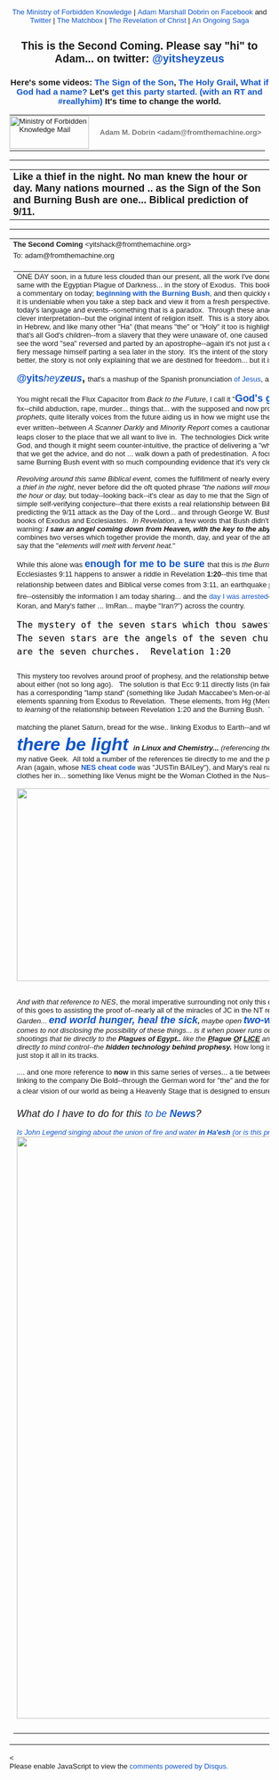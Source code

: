 <!DOCTYPE html PUBLIC "-//W3C//DTD HTML 4.01//EN" "https://www.w3.org/TR/html4/strict.dtd">
<!-- saved from url=(0180)https://mail.google.com/mail/u/1/?ui=2&amp;ik=9767b07e66&amp;view=pt&amp;q=%22like%20a%20thief%20in%20the%20night%22%20in%3Asent&amp;qs=true&amp;search=query&amp;msg=155d57f9c15fbff2&amp;siml=155d57f9c15fbff2 -->
<html lang="en" data-inboxsdk-session-id="1482611685238-0.4294265984513137" data-inboxsdk-master-claimed="true" data-inboxsdk-active-app-ids='[{"appId":"sdk_streak_21e9788951","version":"6.2868"}]' data-inboxsdk-app-logger-master-chosen="true" data-map-id="b578aa67455f096a" data-inboxsdk-last-event="1482611688119"><head data-inboxsdk-script-injected="true"><meta http-equiv="Content-Type" content="text/html; charset=utf-8" /><style type="text/css">
body,td,div,p,a,input {font-family: arial, sans-serif;}
</style><meta http-equiv="X-UA-Compatible" content="IE=edge" /><title>Ministry of Forbidden Knowledge Mail - Like a thief in the night. No man knew the hour or day. Many nations mourned .. as the Sign of the Son and Burning Bush are one... Biblical prediction of 9/11.</title><style type="text/css">
body, td {font-size:13px} a:link, a:active {color:#1155CC; text-decoration:none} a:hover {text-decoration:underline; cursor: pointer} a:visited{color:##6611CC} img{border:0px} pre { white-space: pre; white-space: -moz-pre-wrap; white-space: -o-pre-wrap; white-space: pre-wrap; word-wrap: break-word; max-width: 800px; overflow: auto;} .logo { left: -7px; position: relative; }
</style><style id="inboxsdk__shared_style">.inboxsdk__notransition {
  -webkit-transition: none !important;
  -moz-transition: none !important;
  -o-transition: none !important;
  -ms-transition: none !important;
  transition: none !important;
}

.inboxsdk__close_button {
  height: 24px;
  width: 24px;
  opacity: .7;
  position: relative;
  background: none;
  border: none;
  padding: 0;
  box-sizing: content-box;
  outline: none;
  cursor: pointer;
}
.inboxsdk__close_button:focus, .inboxsdk__close_button:hover {
  opacity: 1;
}
.inboxsdk__close_button:focus::before {
  background-color: rgba(0,0,0,.12);
}
.inboxsdk__close_button::before {
  border-radius: 50%;
  position: absolute;
  top: -4px;
  bottom: -4px;
  left: -4px;
  right: -4px;
  padding: 4px;
  content: ' ';
}
.inboxsdk__close_button::after {
  content: ' ';
  background: url(https://www.gstatic.com/images/icons/material/system/1x/close_black_24dp.png);
  position: absolute;
  height: 24px;
  width: 24px;
  top: 0;
  left: 0;
}

.JDHaecDeGcFJacdb {
  display: none;
}

/* drawer */

.inboxsdk__drawer_view_container {
  visibility: visible;
  direction: initial;
  position: fixed;
  height: 100vh;
  width: 100vw;
  bottom: 0;
  left: 0;
  z-index: 51;
  pointer-events: none;
}
.inboxsdk__drawer_view {
  position: absolute;
  pointer-events: auto;
  top: 0;
  bottom: 0;
  right: 0;
  width: 452px;
  font: normal normal normal normal 13px / normal "Helvetica Neue", Helvetica, Arial, sans-serif;
  display: -webkit-flex;
  display: flex;
  -webkit-flex-direction: column;
  flex-direction: column;
  background-color: #fff;
  outline: none;
  box-shadow: 0 0 8px rgba(0,0,0,.18), 0 8px 16px rgba(0,0,0,.36);
  -webkit-transform: translateX(100%);
  transform: translateX(100%);
  transition: transform 150ms cubic-bezier(.4,0,.2,1);
}

.inboxsdk__drawer_view.inboxsdk__active {
  -webkit-transform: none;
  transform: none;
}
.inboxsdk__drawer_title_bar {
  background-color: #f5f5f5;
  border-bottom: 1px solid #e0e0e0;
  padding: 16px 20px;
  white-space: nowrap;
  display: -webkit-flex;
  display: flex;
  flex: 0 0 auto;
  -webkit-flex: 0 0 auto;
}
.inboxsdk__drawer_title_bar .inboxsdk__close_button {
  margin-right: 20px;
  -webkit-flex-shrink: 0;
  flex-shrink: 0;
}
.inboxsdk__drawer_title {
  overflow: hidden;
  text-overflow: ellipsis;
  white-space: nowrap;
  font: normal normal normal normal 20px / 24px "Helvetica Neue", Helvetica, Arial, sans-serif;
}

/* backdrop */

.inboxsdk__inbox_backdrop {
  visibility: visible;
  position: fixed;
  height: 100vh;
  width: 100vw;
  bottom: 0;
  left: 0;
  z-index: 50;
  background-color: transparent;
  transition: background-color 150ms cubic-bezier(0.4, 0, 1, 1);
}
.inboxsdk__inbox_backdrop.inboxsdk__active {
  background-color: rgba(10,10,10,.6);
  transition: background-color 70ms cubic-bezier(0,0,.2,1);
}

.inboxsdk__inbox_backdrop ~ .inboxsdk__inbox_backdrop {
  opacity: 0.6;
}

/* hidden */

.CbdFcIJCBDedcIfe {
  display: -webkit-flex;
  display: flex;
  -webkit-flex-direction: column;
  flex-direction: column;
}

.acfbJFGIIFcFDdDE &gt; .inboxsdk__close_button {
  position: absolute;
  bottom: 10px;
  right: 20px;
}

.IfedFFJedBdeEADB {
  width: 216px;
}

.CaJHfBdcddAAdHGf {
  overflow: hidden;
  font: 12px Arial, sans-serif;
  max-height: 100%;
  box-sizing: border-box;
}

.JIGdGEeJaffBEaId {
  white-space: nowrap;
  display: -webkit-flex;
  display: flex;
  -moz-user-select: none;
  -webkit-user-select: none;
  user-select: none;
  cursor: default;
}

.CaJHfBdcddAAdHGf.DAbEdIcCAaDcbaCd .JIGdGEeJaffBEaId:hover,
.CaJHfBdcddAAdHGf.cJIAAcFAAeAaBdDe .JIGdGEeJaffBEaId {
  background: rgba(0,0,0,.03);
}

.EIIAbEbIHGfBDfAE {
  min-width: 0;
  overflow: hidden;
  text-overflow: ellipsis;
}

.CaJHfBdcddAAdHGf.DAbEdIcCAaDcbaCd .EIIAbEbIHGfBDfAE {
  cursor: move;
}

.aIcGBJHCGadJafCd {
  padding-left: 20px;
  vertical-align: middle;
  font: 13px / 40px "Helvetica Neue", Helvetica, Arial, sans-serif;
  color: #303030;
}

.acfbJFGIIFcFDdDE.HAIBdcJFfaJIeAHe .JIGdGEeJaffBEaId {
  display: none;
}

.AEdJDJEaBeJHFHdJ {
  display: inline-block;
  vertical-align: middle;
  margin-left: 10px;
  box-sizing: border-box;
  background-size: contain;
}

.AEdJDJEaBeJHFHdJ,
.AEdJDJEaBeJHFHdJ &gt; img {
  width: 20px;
  height: 20px;
}

.JdFdEHaABcFJAHCA {
  -webkit-flex: 1;
  flex: 1;
  text-align: right;
  visibility: hidden;
}

.CaJHfBdcddAAdHGf.DAbEdIcCAaDcbaCd .JdFdEHaABcFJAHCA {
  visibility: visible;
  cursor: pointer;
}

.fJEcIJaGFddbdIHI {
  margin-top: 12px;
  margin-right: 4px;
  background: url(https://www.streak.com/build/images/arrowDown.png) center / 20px no-repeat;
  border: none;
  width: 14px;
  height: 14px;
  -webkit-transform: rotate(-90deg);
  transform: rotate(-90deg);
  transition: -webkit-transform .15s, transform .15s;
  outline: none;
  opacity: .6;
  cursor: pointer;
}

.JIGdGEeJaffBEaId:hover .fJEcIJaGFddbdIHI,
.CaJHfBdcddAAdHGf.cJIAAcFAAeAaBdDe .JIGdGEeJaffBEaId .fJEcIJaGFddbdIHI {
  opacity: .9;
}

.CaJHfBdcddAAdHGf.AfcdAabDbfFIAEbE .fJEcIJaGFddbdIHI {
  -webkit-transform: rotate(0);
  transform: rotate(0);
}

.CceGGIbdGIfFCIdH {
  border-bottom: 1px solid #ddd;
  margin-bottom: 15px;
}

/* end hidden */
</style><style id="inboxsdk__style">/* suggestions */

.inboxsdk__suggestions_separator_before {
  padding-bottom: 2px !important;
}

.inboxsdk__suggestions_separator_after {
  border-top: 1px solid #e5e5e5;
  padding-top: 2px !important;
}

/* buttons */

div.T-I.inboxsdk__button {
  -webkit-user-select: none;
  min-width: 27px;
}

.inboxsdk__no_bg {
  background: none;
}

.inboxsdk__button.inboxsdk__button_disabled {
  opacity: 0.55;
}

  .inboxsdk__button_icon + .inboxsdk__button_text {
    margin-left: 5px;
  }

.inboxsdk__button_icon {
  display: inline-block;
}

.inboxsdk__button_iconImg {
  height: 16px;
  width: 16px;
  vertical-align: middle;
  margin-top: -2px;
  user-drag: none;
  -moz-user-select: none;
  -webkit-user-drag: none;
}

.inboxsdk__button_green_inactive {
  -webkit-box-shadow: 0 1px 0 rgba(0,0,0,.05);
  box-shadow: 0 1px 0 rgba(0,0,0,.05);
  background-color: #53a93f;
  background-image: -webkit-linear-gradient(top,transparent,transparent);
  background-image: linear-gradient(top,transparent,transparent);
  border: 1px solid transparent;
  color: #fff;
  text-shadow: none;
}

.inboxsdk__button_green_hover {
  -webkit-box-shadow: inset 0 -1px 0 #4c8534;
  box-shadow: inset 0 -1px 0 #4c8534;
  background-color: #65b045;
  background-image: -webkit-linear-gradient(top,transparent,transparent);
  background-image: linear-gradient(top,transparent,transparent);
  border: 1px solid transparent;
  border-bottom: 1px solid #4c8534;
  text-shadow: none;
}

.inboxsdk__button_green_active {
  -webkit-box-shadow: inset 0 1px 0 #2f6124;
  box-shadow: inset 0 1px 0 #2f6124;
  background: #3e802f;
  border: 1px solid transparent;
  border-top: 1px solid #2f6124;
  color: #fff;
  text-shadow: none;
}

.J-M.inboxsdk__menu {
  min-width: 1em;
  min-height: 1em;
  padding: 0px;
  overflow: visible;
  max-height: none;
}

.f4.J-N-JX.inboxsdk__message_more_icon {
  margin-top: -1px;
  width: 16px;
  height: 16px;
}

/* end */

/* compose buttons */

.T-I.inboxsdk__button.inboxsdk__compose_sendButton {
  min-width: 0px;
  margin-right: 0px;
  margin-left: 0px;
  padding:0px;
}

.inboxsdk__compose_actionToolbar {
  padding: 0px 0px 0px 5px;
  white-space: nowrap;
}

.inboxsdk__compose_actionToolbar div.inboxsdk__button {
  min-width: 27px;
  height: 27px;
}

.inboxsdk__compose_actionToolbar .inboxsdk__button_icon {
  height: 17px;
  width: 17px;
  display: inline-block;
  vertical-align: middle;
  position: relative;
  margin-top: 2px;
}

.inboxsdk__compose_actionToolbar .inboxsdk__button_iconImg {
  vertical-align: top;
  height: 17px;
  width: 17px;
  display: inline-block;
  margin-top: -1px;
}

.inboxsdk__compose_actionToolbar .inboxsdk__button &gt; div {
    opacity: 0.55;
}

.inboxsdk__compose_actionToolbar .inboxsdk__button:focus {
  border: 1px solid #4d90fe;
  outline: none;
}


  .inboxsdk__compose_actionToolbar .inboxsdk__button.inboxsdk__button_hover &gt; div, .inboxsdk__compose_actionToolbar .inboxsdk__button:focus &gt; div {
    opacity: 1
  }


.inboxsdk__compose_groupedActionToolbar {
  position: absolute;
  bottom: 44px;
  background: #f5f5f5;
  margin: 3px;
  box-shadow: 0 2px 2px -1px rgba(0,0,0,0.1);
  border: 1px solid #cfcfcf;
  padding: 1px !important;
  z-index: 10;
  left: 0px;
}

.inboxsdk__compose_groupedActionToolbar div.inboxsdk__button {
  z-index: 1;
}

.inboxsdk__compose_groupedActionToolbar_arrow {
  position: absolute;
  background: url('https://ssl.gstatic.com/ui/v1/icons/mail/down_pointer.png') no-repeat;
  width: 17px;
  height: 18px;
  bottom: -16px;
  margin-left: 4px;
}

/* end */

/* appid warning */

.inboxsdk__appid_warning {
  margin: 0;
  padding: 9px;
  color: #4b4b4b;
  height: 32px;
  background: #ff6c6c;
  font-size: 10pt;
}

.inboxsdk__appid_warning_main {
  display: inline-block;
  vertical-align: middle;
}

.inboxsdk__appid_warning .topline {
  font-weight: bold;
  font-size: 11pt;
}

a.inboxsdk__appid_register {
  color: white;
  display: inline-block;
  background: #1989ff;
  border-radius: 3px;
  text-decoration: none;
  box-shadow: 0 0 5px rgba(0,0,0,0.3);
  padding: 7px;
  font-size: 10pt;
  vertical-align: middle;
  margin-left: 1em;
}

input.inboxsdk__x_close_button {
  background-color: transparent;
  background-image: url(https://www.streak.com/build/images/circle_border_x.png);
  background-size: cover;
  background-repeat: no-repeat;
  background-position: center center;
  height: 20px;
  width: 20px;
  border: none;
  display: inline-block;
  vertical-align: middle;
  cursor: pointer;

  float: right;
  margin: 5px;
}

/* thread rows */

.inboxsdk__gmail_label.inboxsdk__label_has_icon .au {
  display: inline-block;
  margin-left: 14px;
}

.inboxsdk__thread_row_label .inboxsdk__button_icon,
.inboxsdk__thread_row_label .inboxsdk__button_iconImg {
  height: 11px;
  width: 11px;
}

.inboxsdk__thread_row_label .inboxsdk__button_icon {
  display: inline-block;
  margin-top: 2px;
  margin-left: 4px;
  position: absolute;
}

.inboxsdk__thread_row_button {
  outline: 0;
  padding: 0 5px;
  position: relative;
  height: 15px;
  width: 15px;
  top: -2px;
}

.inboxsdk__gmail_action {
  float: right;
  position: relative;
  background-color: grey;
  border: 1px solid black;
  margin-left: 1em;
  cursor: default;
  padding: 0 6px;
  background-image: -webkit-linear-gradient(top,#e9e9e9,#e6e6e6);
  background-image: linear-gradient(top,#e9e9e9,#e6e6e6);
  border: 1px solid rgba(0,0,0,0.1);
  border-color: #ccc;
  color: #444;
  height: 17px;
  line-height: 17px;
  min-width: 56px;
  border-radius: 2px;
  font-size: 11px;
  font-weight: bold;
  text-align: center;
  white-space: nowrap;
  padding-right: 18px;
}

.inboxsdk__gmail_action:focus {
  border: 1px solid #4d90fe;
  outline: none;
}

.inboxsdk__gmail_action:active {
  box-shadow: inset 0 1px 2px rgba(0,0,0,.1);
}

.inboxsdk__gmail_action:hover {
  box-shadow: 0 1px 1px rgba(0,0,0,.05);
  background-color: #ededed;
  background-image: -webkit-linear-gradient(top,#ededed,#eaeaea);
  background-image: linear-gradient(top,#ededed,#eaeaea);
  border-color: #b8b8b8;
}

.inboxsdk__gmail_action::after {
  content: '';
  position: absolute;
  right: 5px;
  top: 5px;
  margin-left: 5px;
  background: no-repeat url(https://ssl.gstatic.com/mail/sprites/smartmail-561acb673be75c1d374881a95997fce4.png) -67px -100px;
  width: 7px;
  height: 7px;
  opacity: .55;
}

.inboxsdk__thread_row_custom_date {
  margin-left: 2px;
}

span.inboxsdk__thread_row_custom_date + span:not(.inboxsdk__thread_row_custom_date) {
  display: none;
}

span.inboxsdk__thread_row_custom_draft_label + div.yW {
  display: none;
}

.inboxsdk__thread_row_attachment_icon {
  margin-left: 3px;
  width: 16px;
  height: 16px;
}

.inboxsdk__thread_row_icon_wrapper {
  display: inline-block;
  width: 25px;
  margin-right: 3px;
}

.inboxsdk__thread_row_image_added .y6 .inboxsdk__thread_row_icon_wrapper ~ span[id] {
  margin-left: 3px;
}

  .inboxsdk__thread_row_icon_wrapper .inboxsdk__button_icon {
    position: absolute;
    top: 50%;
    height: 24px;
    overflow: hidden;
    width: 24px;
    margin-top: -12px;
  }

    .inboxsdk__thread_row_icon_wrapper .inboxsdk__button_iconImg {
      height: 24px;
      width: 24px;
      margin-top: 0px;
    }

  .inboxsdk__thread_row_image_added .a4W, .inboxsdk__thread_row_image_added .apA, .inboxsdk__thread_row_image_added .apx {
    position: relative;
  }


/* end thread rows */

td.gH div.gK span:first-child &gt; img {
  margin-right: 3px;
}

td.gH div.gK span:first-child &gt; img:last-child {
  margin-right: 6px;
}

.inboxsdk__message_attachment_icon {
  width: 21px;
  height: 21px;
  margin-top: -3px;
}

/* Work around issue where clicking "Remove formatting" in Compose causes this
 * element to become taller and shift the toolbar down. */
.gU .aWQ {
  max-height: 3px;
}

.aQw .inboxsdk__button_iconImg {
  margin-top: 2px;
}

.aZi .asa .inboxsdk__button_iconImg {
  display: inline-block;
  vertical-align: middle;
  margin-top: -3px;
}

/* Message view attachments toolbar */
.aZi .aZj .asa .inboxsdk__button_iconImg {
  margin: 0;
}

body .dw {
  /* Fixes issue where a tall compose window opened over a custom view could be
   * overlapped by Gmail's top bar. Also fixes issue where mole widgets are
   * only visible while a compose window is open.
   */
  z-index: 6 !important;
}

.inboxsdk__compose_outerSidebar_wrapper {
  position: absolute;
  left: -401px;
  top: 0px;
  background: white;
  width: 400px;
  bottom: 0px;
  border-left: 1px solid silver;
  box-shadow: -2px 0px 1px #E6E6E6;
  display: block;
}

.inboxsdk__outerSidebarActive .aSt .inboxsdk__compose_outerSidebar_wrapper {
  border-left: 0;
  box-shadow: none;
  left: -400px;
}

.inboxsdk__outerSidebarActive .aSs &gt; div { width: 50% !important; margin-left: 30%; }

.inboxsdk__compose_outerSidebar_header {
  background: #404040;
  font-size: 80%;
  padding: 10px 10px 11px 10px;
  color: white;
  border-bottom: 1px solid #C4C4C4;
}

.inboxsdk__compose_outerSidebar_body {
  position: absolute;
  width: 100%;
  bottom: 43px;
  top: 36px;
  left: -1px;
  overflow: auto;
}

.inboxsdk__compose_outerSidebar_footer {
  position: absolute;
  bottom: 0px;
  width: 100%;
  border-top: 1px solid rgb(206, 206, 206);
  display: block;
}

.inboxsdk__compose_innerSidebarActive form, .inboxsdk__compose_innerSidebarActive .GQ {
  padding-right: 200px;
}

div.inboxsdk__compose_statusbar {
  margin: 0;
  border: 0;
  height: 40px;
}

.inboxsdk__compose_statusbarActive .aoI {
  height: auto !important;
}

/* compose size fixing */
.inboxsdk__compose .qz {
  max-height: inherit !important;
}

/* .dw means not fullscreen */
.dw .inboxsdk__compose_statusbarActive .aDj.aDi {
  position: static !important;
}

.inboxsdk__compose_statusbarActive .aDj &gt; .aDh {
  height: auto;
}

.inboxsdk__recipient_row td.ok {
  height: 23px;
}

.inboxsdk__recipient_row td.az3 {
  padding: 0px 3px 3px 3px;
}

/* toolbar visibility */

[data-thread-toolbar=true] [data-rowlist-toolbar=true] {
  display: none;
}

[data-toolbar-expanded=true] [data-toolbar-expanded=false] {
  display: none;
}

[data-toolbar-expanded=false] [data-toolbar-expanded=true] {
  display: none;
}


[data-toolbar-icononly=true] .inboxsdk__button_text {
  display: none;
}

.inboxsdk__menuItem img, .inboxsdk__menuItem .inboxsdk__icon {
  height: 16px;
  width: 16px;
  margin-left: -20px;
  position: absolute;
  margin-top: -1px;
}

/* end */

/* modal */

.inboxsdk__modal_overlay {
  right: 0px;
  bottom: 0px;
}

.inboxsdk__modal_fullscreen {
  position: fixed;
  top: 0px;
  left: 0px;
  bottom: 0px;
  right: 0px;
  z-index: 501;
  display: flex;
  display: -webkit-flex;
  justify-content: center;
  -webkit-justify-content: center;
  align-items: center;
  -webkit-align-items: center;
  padding: 110px 50px 50px 50px;
}

.inboxsdk__modal_content {
    margin-top: 30px; margin-bottom: 30px;
}

.inboxsdk__modal_fullscreen.inboxsdk__modal_content_no_buttons .inboxsdk__modal_content {
  margin-bottom: 0px;
}

.inboxsdk__modal_close {
  outline: none;
  cursor: pointer;
}


.inboxsdk__modal_fullscreen .inboxsdk__modal_container {
  position: relative;
  margin-top: -60px;
  width: auto;
  overflow: hidden;
}

  .inboxsdk__modal_fullscreen.inboxsdk__modal_hideTop .inboxsdk__modal_close {
    display: none;
  }

  .inboxsdk__modal_fullscreen.inboxsdk__modal_hideTop .inboxsdk__modal_container {
    padding-top: 0px;
  }

  .inboxsdk__modal_fullscreen.inboxsdk__modal_hideTop .inboxsdk__modal_content {
    margin-top: 0px;
  }

  .inboxsdk__modal_fullscreen.inboxsdk__modal_hideTop .Kj-JD-K7 {
    margin: 0px;
  }

  .inboxsdk__modal_fullscreen.inboxsdk__modal_hideSides .inboxsdk__modal_container {
    padding-left: 0px;
    padding-right: 0px
  }

  .inboxsdk__modal_fullscreen.inboxsdk__modal_hideBottom .inboxsdk__modal_content {
    margin-bottom: 0px;
  }

  .inboxsdk__modal_fullscreen.inboxsdk__modal_hideBottom .inboxsdk__modal_container {
    padding-bottom: 0px;
  }

/* end modal */

/* mole */

/* Fix issue where Compose toolbar can become disconnected when moles or
 * drawers are in use */
.inboxsdk__drawers_in_use .aDi,
.inboxsdk__moles_in_use .aDi {
  left: auto !important;
}

/* Make it so the compose/mole layer doesn't wrap, so we don't have to do a lot
 * of fancy logic to hide moles ourselves when things get too crowded. */
.inboxsdk__moles_in_use .nH &gt; .nH &gt; .no {
  white-space: nowrap;
}
.inboxsdk__moles_in_use .nH &gt; .nH &gt; .no &gt; * {
  white-space: initial;
}
.inboxsdk__moles_in_use .nH &gt; .nH &gt; .no &gt; .nn {
  display: inline-block;
  float: none;
}

.inboxsdk__mole_view {
  position: relative;
  max-width: 564px;
  height: 100vh;
  vertical-align: top;
  display: inline-flex;
  display: -webkit-inline-flex;
  align-items: flex-end;
  -webkit-align-items: flex-end;
}

.inboxsdk__mole_view_inner {
  visibility: visible;
  box-sizing: border-box;
  margin-right: 5px;
  box-shadow: rgba(0,0,0,0.2) 0 2px 6px;
  min-width: 260px;
  min-height: 36px;
}

.inboxsdk__mole_view_titlebar {
  position: absolute;
  left: 0;
  right: 5px;
  color: white;
  font-size: 12.8px;
  background: #404040;
  box-sizing: border-box;
  height: 36px;
  padding-top: 7px;
  padding-left: 11px;
  cursor: pointer;
}

.inboxsdk__mole_view_titlebar h2 {
  font-size: inherit;
  font-weight: inherit;
  margin: 4px 0 0 0;
  white-space: nowrap;
  overflow: hidden;
  text-overflow: ellipsis;
}

.inboxsdk__mole_title_buttons {
  white-space: nowrap;
  float: right;
  padding-right: 5px;
  margin-top: -3px;
}

.inboxsdk__mole_title_buttons &gt; img {
  height: 24px;
  width: 24px;
  position: relative;
  top: 2px;
  opacity: 0.6;
}

.inboxsdk__mole_title_buttons &gt; img:hover {
  opacity: 1;
  background-color: #737373;
}

.inboxsdk__mole_view.inboxsdk__minimized .inboxsdk__mole_view_content,
.inboxsdk__mole_view.inboxsdk__minimized.inboxsdk__mole_use_minimize_title h2.inboxsdk__mole_default,
.inboxsdk__mole_view:not(.inboxsdk__minimized) h2.inboxsdk__mole_minimized,
.inboxsdk__mole_view:not(.inboxsdk__mole_use_minimize_title) h2.inboxsdk__mole_minimized,
.inboxsdk__mole_view.inboxsdk__minimized .Hl,
.inboxsdk__mole_view:not(.inboxsdk__minimized) .Hk {
  display: none;
}

.inboxsdk__mole_view_content {
  margin-top: 36px;
  border: 1px solid #cfcfcf;
  background: white;
  min-width: 260px;
  min-height: 20px;
  max-height: 80vh;
}

.inboxsdk__mole_view_chromeless .inboxsdk__mole_view_inner {
  min-width: 0px;
}

.inboxsdk__mole_view_chromeless .inboxsdk__mole_view_content {
  margin-top: 0px;
  min-width: 0px;
}

/* end mole */


/* tabs */

.inboxsdk__tab {
  width: 30px;
}

.inboxsdk__tab.HAIBdcJFfaJIeAHe:first-child:last-child {
  display: none;
}

.inboxsdk__tab.inboxsdk__tab_selected {
  width: auto;
}

table.aKk .inboxsdk__contentTabContainer .inboxsdk__tab .aAy[role=tab] {
  height: 28px;
}

.inboxsdk__tab_icon {
  width: 30px;
  height: 25px;
  background-position-x: 5px;
  background-position-y: 3px;
  background-size: 16px;
  bacgkround-repeat: no-repeat;
}

.inboxsdk__tab_icon img {
  height: 16px;
  width: 16px;
  margin-left: 5px;
  margin-top: 3px;
}

.inboxsdk__tab .aKx {
  top: 4px;
}

.inboxsdk__hidden div[role=complementary] {
  position: static !important;
}

/* Fix issue where hidden causes threadview to be taller than it should */
.inboxsdk__hidden &gt; div.y4,
.bIbcGHDBIAbICFFB &gt; div.y4 {
  display: none;
}

table.aKk .inboxsdk__contentTabContainer .inboxsdk__tab:first-child .aAy[role=tab] {
  border-left-width: 1px;
}

/* end tabs */

/* old hidden */

.inboxsdk__hidden .inboxsdk__contentPanelContainer {
  font: 12px Arial, sans-serif;
  max-width: 220px;
}

.inboxsdk__contentPanelContainer_contentContainer {
  overflow: hidden;
  margin-bottom: 10px;
  border-bottom: 1px solid #D8D8D8;
}


/* end old hidden */


/* hidden */

.bIbcGHDBIAbICFFB div[role=complementary] {
  position: static !important;
  width: 216px !important;
}

.bIbcGHDBIAbICFFB {
  /* Necessary to prevent z-indexes on hidden items from causing them to show
  above stuff outside of the hidden. */
  will-change: position;
}

.acfbJFGIIFcFDdDE {
  position: relative;
}

.CaJHfBdcddAAdHGf {
  background: #ffffff;
}

.IfedFFJedBdeEADB {
  padding: 4px 0 12px;
}

.acfbJFGIIFcFDdDE.HAIBdcJFfaJIeAHe .IfedFFJedBdeEADB {
  padding-top: 0;
}

/* end hidden */

/* custom content */

.inboxsdk__custom_view_element {
  overflow: auto;
}

/* end custom content */


/* nav menu */


.inboxsdk__hide_native_marker .ain:not(.inboxsdk__navItem) {
  border-left-color: transparent;
}
.inboxsdk__hide_native_marker .ain:not(.inboxsdk__navItem) .nZ .aio * {
  color: inherit !important;
}
.inboxsdk__hide_native_marker .ain:not(.inboxsdk__navItem) .nU:not(.n1) .n0 {
  font-weight: normal;
}

.inboxsdk__navItem_hover .aj0, .inboxsdk__navItem_hover .p8 {
  visibility: visible;
}

.inboxsdk__navItem_link {
  position: absolute;
  top: 0px;
  right: -4px;
}

[dir=rtl] .inboxsdk__navItem_link {
  left: -4px;
  right: initial;
}

.inboxsdk__navItem_container .aio .inboxsdk__button {
  position: absolute;
  top: 0px;
  right: -30px;
}

.inboxsdk__navItem_marker {
  position: absolute;
  left: 0px;
  padding-bottom: 2px;
}

.ain .inboxsdk__navItem_container {
  margin-left: -18px;
}

.inboxsdk__navItem_container {
  margin-left: -14px;
}

.inboxsdk__expando {
  z-index: 1;
}

.aip .CK {
  color: #15c;
}

.aip .CK:hover {
  text-decoration: underline;
}

.inboxsdk__navItem_container .aio.aip {
  white-space: nowrap;
}

/* end nav menu */



/* search results section */

.inboxsdk__custom_sections {
  margin-bottom: 15px;
}

.inboxsdk__custom_sections.Wc {
  padding: 0px;
  margin-bottom: 0px;
}

.inboxsdk__resultsSection {
  padding-top: 20px;
}

  .inboxsdk__custom_sections.Wc .inboxsdk__resultsSection {
    padding-top: 0px;
  }

.inboxsdk__custom_sections .Wg {
  padding-top: 0px;
}

  .inboxsdk__custom_sections.Wc .Wg {
    border-bottom: 0;
    padding: 0px;
  }

.inboxsdk__results_collapsedContainer &gt; div {
  display: inline;
}

.inboxsdk__resultsSection.inboxsdk__resultsSection_collapsed {
  display: inline-block;
  margin-right: 20px;
}

  .Wc .inboxsdk__resultsSection.inboxsdk__resultsSection_collapsed {
    margin-right: 0px;
  }

.inboxsdk__resultsSection_collapsed .Cr {
  display: none;
}

.inboxsdk__resultsSection_title {
  white-space: nowrap;
  cursor: pointer;
  display: inline-block;
}

  .Wc .inboxsdk__resultsSection_title {
    padding: 3px 0 3px 8px;
  }

.inboxsdk__resultsSection_title_subtitle {
  opacity: 0.5;
  margin-left: 5px;
}

  .Wc .inboxsdk__resultsSection_title_subtitle {
    font-size: 80%;
  }

.inboxsdk__resultsSection_title .Wp {
  float: left;
  height: 10px;
  width: 20px;
  margin-top: 3px;
}

.inboxsdk__resultsSection_title h3 {
  margin-bottom: 10px;
  margin-top: 20px;
  display: inline;
  float: none;
}

.inboxsdk__resultsSection_header_summaryText.Wm:last-child .amH {
  padding-right: 0px;
  margin-right: 0px;
}

  .inboxsdk__custom_sections.Wc .inboxsdk__resultsSection_header_summaryText:last-child {
    margin-right: 11px;
  }

.inboxsdk__custom_sections.Wc .J-JN-M-I {
  margin-right: 13px;
}

.inboxsdk__resultsSection_header_summaryText.Wm + .aAE {
  margin-left: 3px;
}

.inboxsdk__resultsSection .TB.TC {
  text-align: center;
}

.inboxsdk__resultsSection .inboxsdk__resultsSection_loading {
  font-style: italic;
}

.inboxsdk__resultsSection .inboxsdk__resultsSection_result_icon {
  height: 15px;
  width: 15px;
  margin-left: 9px;
}

.inboxsdk__resultsSection .xX {
  width: 20ex;
}

.inboxsdk__resultsSection_result_title span {
  text-overflow: ellipsis;
  display: block;
  overflow: hidden;
}

.inboxsdk__resultsSection tr .xW &gt; span {
  overflow: hidden;
  display: block;
  text-overflow: ellipsis;
}

.inboxsdk__resultsSection .V3 {
  overflow: hidden;
  white-space: nowrap;
}

.inboxsdk__resultsSection .at {
  position: relative;
}

.inboxsdk__resultsSection .at &gt; * {
  display: inline-block;
}

.inboxsdk__resultsSection_label_icon {
  height: 11px;
  width: 11px;
  position: absolute;
  margin-left: 4px;
  margin-top: 1px;
}

.inboxsdk__resultsSection .av, .inboxsdk__thread_row_label .av {
  max-width: 90px;
  overflow: hidden;
  text-overflow: ellipsis;
}

.inboxsdk__resultsSection_label_icon + .av, .inboxsdk__thread_row_label .inboxsdk__button_icon + .av {
  margin-left: 16px;
}

.Wc .inboxsdk__resultsSection_footer {
  padding: 3px 3px 3px 8px;
}

/* end search results section */


/* tooltip */

/* gmail styles */

.inboxsdk__tooltip .T-P {
  -webkit-box-shadow: 0 1px 3px rgba(0,0,0,.2);
  box-shadow: 0 1px 3px rgba(0,0,0,.2);
  background-color: #fff;
  border: 1px solid;
  border-color: #bbb #bbb #a8a8a8;
  padding: 16px;
  position: absolute;
  z-index: 1201!important;
}

  .inboxsdk__tooltip.inboxdk__tooltip_content .T-P {
    padding: 0px;
  }

.inboxsdk__tooltip .aRM {
  outline: none;
  padding: 13px 10px 16px;
  text-align: center;
}

  .inboxdk__tooltip_content.inboxsdk__tooltip .aRM {
    padding: 0px;
  }

.inboxsdk__tooltip .aRR {
  color: #333;
  font-size: 18px;
  margin-top: 13px;
}

.inboxsdk__tooltip .aRQ {
  color: #777;
  font-size: 13px;
  margin: 3px 0 14px 0;
}




/* end gmail styles */

.inboxsdk__tooltip {
  position: fixed;
  z-index: 1300;
  transition: left 200ms ease, top 200ms ease;
}

.inboxsdk__tooltip .T-P {
  position: relative;
  width: auto;
  max-width: 500px;
}

.inboxsdk__tooltip .inboxsdk__tooltip_arrow {
  position: fixed;
  z-index: 1400;
  margin-top: -1px;
  transition: left 200ms ease, top 200ms ease;
}

.inboxsdk__tooltip .inboxsdk__tooltip_close {
  -webkit-user-select: none;
}

.inboxsdk__tooltip .inboxsdk__button {
  margin-right: 0px;
}

.inboxsdk__tooltip .inboxsdk__tooltip_image {
  max-height: 300px;
  max-width: 500px;
  overflow: hidden;
  height: auto;
}

.inboxsdk__tooltip .inboxsdk__tooltip_image &gt; img {
  max-height: 300px;
  max-width: 500px;
}

/* end tooltip */


/* attachment card */

.inboxsdk__attachmentCard img.aQG.aYB {
  max-width: 178px;
  min-width: 178px;
  min-height: 118px;
}

.inboxsdk__attachmentCard img.aZG.aYw {
  background: none;
}

/* add some margins between cards so 4+ cards don't hit each other */

.aQw &gt; .T-I.J-J5-Ji.L3 {
  margin-top: 5px;
}

/* end attachment card */


/* keyboard shortcut help */

table.cf.wd.inboxsdk__shortcutHelp_table {
  margin-bottom: 15px;
}

.inboxsdk__shortcutHelp_table td.Dn {
  display: inline-block;
  width: 50%;
}

.inboxsdk__shortcutHelp_table table.cf {
  display: block;
}

.inboxsdk__shortcutHelp_table tbody tbody {
  display: block;
}

.inboxsdk__shortcutHelp_table tbody tbody tr {
  display: block;
  white-space: nowrap;
}

.inboxsdk__shortcutHelp_table td.wg.Dn {
  display: inline-block;
  width: 45%;
}

.inboxsdk__shortcutHelp_table span.wb {
  margin-left: 3px;
}

.inboxsdk__shortcutHelp_table td.we.Dn {
  width: 60%;
  white-space: normal;
}

.inboxsdk__shortcutHelp_title img.inboxsdk__icon {
  height: 21px;
  width: 21px;
  vertical-align: middle;
  margin-right: 10px;
  border-radius: 4px;
}

/* end keyboard shortcut help */


/* search suggestions */

.asor.inboxsdk__custom_suggestion {
  display: flex;
  display: -webkit-flex;
  justify-content: center;
  -webkit-justify-content: center;
  align-items: center;
  -webkit-align-items: center;
}

.inboxsdk__custom_suggestion img {
  max-width: 32px;
  max-height: 32px;
  margin-left: -11px;
}

/* end send suggestions */


/* app toolbar */

.inboxsdk__appButton {
  margin-right: -15px;
}

  .inboxsdk__appButton:first-child {
    margin-left: -45px;
  }

  .inboxsdk__appButton + .inboxsdk__appButton {
    margin-left: 35px;
  }

  .inboxsdk__appButton.inboxsdk__appButton_noGPlus {
    margin-right: 0px;
  }

.inboxsdk__appButton .inboxsdk__button_icon {
  margin-right: 5px;
  position: relative;
}

.inboxsdk__appButton a {
  color: #404040;
  text-decoration: none;
  line-height: 24px;
}

.inboxsdk__appButton.inboxsdk__appButton_noGPlus a {
  line-height: 30px;
}

.inboxsdk__appButton a:hover {
  text-decoration: underline;
  color: #000;
}

.inboxsdk__gmail_dark_theme .inboxsdk__appButton a {
  color: #eee;
}
.inboxsdk__gmail_dark_theme .inboxsdk__appButton a:hover {
  color: #fff;
}

.inboxsdk__appButton_tooltip {
  outline: none;
  transition: none;
  -webkit-animation: gb__a .2s;
}

.inboxsdk__appButton_tooltip .inboxsdk__tooltip_close {
  display: none;
}

.inboxsdk__tooltip.inboxsdk__appButton_tooltip .T-P {
  padding: 0px;
}

.inboxsdk__tooltip.inboxsdk__appButton_tooltip .aRM {
  padding: 0px;
  white-space: initial;
  text-align: center;
  font: normal normal normal normal 16px / normal arial, sans-serif;
}

.inboxsdk__tooltip.inboxsdk__appButton_tooltip .inboxsdk__tooltip_arrow {
  transform-origin: top;
  transform: rotateZ(180deg);
  margin-top: 9px;
}

/* end app toolbar */
</style> <script>
  (function(i,s,o,g,r,a,m){i['GoogleAnalyticsObject']=r;i[r]=i[r]||function(){
  (i[r].q=i[r].q||[]).push(arguments)},i[r].l=1*new Date();a=s.createElement(o),
  m=s.getElementsByTagName(o)[0];a.async=1;a.src=g;m.parentNode.insertBefore(a,m)
  })(window,document,'script','https://www.google-analytics.com/analytics.js','ga');

  ga('create', 'UA-74743044-2', 'auto');
  ga('send', 'pageview');

</script></head>
<body style="width: 100%; margin: 0 auto; text-align: left; font-family: Arial;">
<center>
<script type="text/javascript">
    google_ad_client = "ca-pub-9608809622006883";
    google_ad_slot = "4355365452";
    google_ad_width = 728;
    google_ad_height = 90;
</script>
<!-- leaderboard -->
<script type="text/javascript" src="//pagead2.googlesyndication.com/pagead/show_ads.js">
</script>
<br />
<a href="https://www.facebook.com/MinistryOfForbiddenKnowledge">The Ministry of Forbidden Knowledge</a> | 
<a href="https://www.facebook.com/admdbrn">Adam Marshall Dobrin on Facebook</a> and <a href="https://twitter.com/intent/user?screen_name=yitsheyzeus">Twitter</a> |
<a href=".">The Matchbox</a> | 
<a href=".">The Revelation of Christ</a> | 
<a href="http://medium.com/@adam5/publications">An Ongoing Saga</a>
<br />
</center>
<center><h2>
This is the Second Coming.  Please say "<b>hi</b>" to Adam... on twitter: <a href="https://twitter.com/yitsheyzeus" target="_new">@yitsheyzeus</a>
</h2><h3>
Here's some videos: <a href="https://www.youtube.com/watch?v=AevgjKPDgfM&amp;feature=youtu.be" target="_new">The Sign of the Son</a>, <a href="https://vimeo.com/156698154" target="_new">The Holy Grail</a>, <a href="https://www.youtube.com/watch?v=Fr_CHOxSyc8" target="_new">What if God had a name?</a>
Let's <a href="https://twitter.com/intent/retweet?related=yitsheyzeus&amp;tweet_id=804005770937462784">get this party started. (with an RT and #reallyhim)</a>  It's time to change the world.</h3>
</center>
<div class="bodycontainer"><table width="100%" cellpadding="0" cellspacing="0" border="0"><tbody><tr height="14px"><td width="143"><img src="./THIEF_files/logo.gif" width="143" height="59" alt="Ministry of Forbidden Knowledge Mail" class="logo" /></td><td align="right"><font size="-1" color="#777"><b>Adam M. Dobrin &lt;adam@fromthemachine.org&gt;</b></font></td></tr></tbody></table><hr /><div class="maincontent"><table width="100%" cellpadding="0" cellspacing="0" border="0"><tbody><tr><td><font size="+1"><b>Like a thief in the night. No man knew the hour or day. Many nations mourned .. as the Sign of the Son and Burning Bush are one... Biblical prediction of 9/11.</b></font><br /></td></tr></tbody></table><hr /><table width="100%" cellpadding="0" cellspacing="0" border="0" class="message"><tbody><tr><td><font size="-1"><b>The Second Coming </b>&lt;yitshack@fromthemachine.org&gt;</font></td><td align="right"><font size="-1">Sun, Jul 10, 2016 at 11:49 AM</font></td></tr><tr><td colspan="2"><font size="-1" class="recipient"><div>To: adam@fromthemachine.org</div></font></td></tr><tr><td colspan="2"><table width="100%" cellpadding="12" cellspacing="0" border="0"><tbody><tr><td><div style="overflow: hidden;"><font size="-1"><div dir="ltr">ONE DAY soon, in a future less clouded than our present, all the work I've done decoding this hidden message will prove that the blindness I am trying to lift in one in the same with the Egyptian Plague of Darkness... in the story of Exodus.&nbsp; This book, more than any other, shows clearly how much of religion we truly do not understand.&nbsp; It is a commentary on today;&nbsp;<b><a href="https://www.youtube.com/channel/UC4RVVTQNHxbUlDgeWj_45Tw" target="_blank" data-saferedirecturl="https://www.google.com/url?hl=en&amp;q=http://bit.ly/29sQDlh&amp;source=gmail&amp;ust=1482698084678000&amp;usg=AFQjCNG11pBxpksp6cG1da5egY_mkAwLYw">beginning with the&nbsp;<font face="arial black, sans-serif">Burning Bush</font></a></b>, and then quickly expanding to reveal such a large set proof that religion is a message sent through time that it is undeniable when you take a step back and view it from a fresh perspective.&nbsp; Exodus shows us this by highlighting ancient words which detail prescient knowledge of today's language and events--something that is a paradox.&nbsp; Through these anachronisms, the stage is set for all scripture to be viewed in a new light.&nbsp; This is not just a clever interpretation--but the original intent of religion itself.&nbsp; This is a story about the voice of God emanating from a fiery bush that would not burn to ash... (called H<font face="arial black, sans-serif">a'es</font>h in Hebrew, and like many other "Ha" (that means "the" or "Holy" it too is highlighting the English word for "ash" in the ancient word for&nbsp;<i>fire</i>) delivering his people--here, that's all God's children--from a slavery that they were unaware of, one caused by the secret use of advanced technologies throughout our history.&nbsp; In this same word, we see the word "sea" reversed and parted by an apostrophe--again it's not just a clever trick, this is the intent of the story of Exodus, which details Moses who first saw this fiery message himself parting a sea later in the story.&nbsp; It's the intent of the story to highlight this magic within our words, this thing that proves we are created... and even better, the story is not only explaining that we are destined for freedom... but it is delivering the mechanism to gain this freedom.<div><br /></div><div><font size="4"><a href="https://twitter.com/intent/user?screen_name=yitsheyzeus" target="_blank" data-saferedirecturl="https://www.google.com/url?hl=en&amp;q=http://bit.ly/29qRC6P&amp;source=gmail&amp;ust=1482698084678000&amp;usg=AFQjCNGQ5IffxoWE1HSLMNRnQYOxJz4F-A"><b>@yits</b><i>hey<b>zeus</b></i></a><b>,&nbsp;</b></font>that's a mashup of the Spanish pronunciation&nbsp;<a href="./the_tower_of_babel.html" target="_blank" data-saferedirecturl="https://www.google.com/url?hl=en&amp;q=http://bit.ly/1SxwxW3&amp;source=gmail&amp;ust=1482698084678000&amp;usg=AFQjCNFBmAoNgJb1wLxxcCOnySkBsclOzQ">of Jesus</a>, and the Hebrew for Isaac--Y-its-ha'ck.<br /><div><br /></div><div>You might recall the Flux Capacitor from&nbsp;<i>Back to the Future</i>, I call it "<font size="4"><a href="https://www.youtube.com/watch?v=tXc4jgUJEko" style="font-weight:bold" target="_blank" data-saferedirecturl="https://www.google.com/url?hl=en&amp;q=http://bit.ly/29ZwkxI&amp;source=gmail&amp;ust=1482698084678000&amp;usg=AFQjCNHXIeJ-95K2QjR7A7wmY64Ydj1dew">God's glowing Y</a><b>&nbsp;(</b>and&nbsp;<a href="./the_letter_why.html" style="font-weight:bold" target="_blank" data-saferedirecturl="https://www.google.com/url?hl=en&amp;q=http://bit.ly/29vrtmI&amp;source=gmail&amp;ust=1482698084678000&amp;usg=AFQjCNHim2Pm0huB2HObo_Di_7ViK5EK5A">why</a><b>)</b></font><b>,</b>" as it leads us to a solution to problems that we all want to fix--child abduction, rape, murder... things that... with the supposed and now proven powers that God has, could be instantly stopped.&nbsp; In our world today, we have&nbsp;<i>modern prophets</i>, quite literally voices from the future aiding us in how we might use these technologies to better the world.&nbsp; In a confluence of nearly everything Phillip K. Dick has ever written--between&nbsp;<i>A Scanner Darkly</i>&nbsp;and&nbsp;<i>Minority Report</i>&nbsp;comes a cautionary suggestion of how&nbsp;<span style="font-size:18px;color:rgb(102,0,153);line-height:21px"><i><a href="http://www.google.com/search?q=sousveillance&amp;spell=1&amp;sa=X&amp;ved=0ahUKEwiBt_vx8ujNAhXGdh4KHQk0A08QvwUIGygA" style="color:rgb(102,0,153);text-decoration:none" target="_blank" data-saferedirecturl="https://www.google.com/url?hl=en&amp;q=https://www.google.com/search?q%3Dsousveillance%26spell%3D1%26sa%3DX%26ved%3D0ahUKEwiBt_vx8ujNAhXGdh4KHQk0A08QvwUIGygA&amp;source=gmail&amp;ust=1482698084678000&amp;usg=AFQjCNF265bC_LTYUaPKUseOuAqknC1Tlg">sousveillance</a>&nbsp;</i></span>and&nbsp;<b><font size="4">pre-<wbr>crime</wbr></font></b>&nbsp;might be combined to bring us leaps closer to the place that we all want to live in.&nbsp; The technologies Dick writes about are almost identical to what we might consider to be the "technological aspects" of God, and though it might seem counter-intuitive, the practice of delivering a "what not to do" while giving us a glimpse into what might be, is an uncanny way to ensure that we get the advice, and do not ... walk down a path of predestination.&nbsp; A focus on the need for the disclosure of the existence and use of&nbsp;<i>time travel&nbsp;</i>emanates from this same Burning Bush event with so much compounding evidence that it's very clear to me that this is the heart of the disclosure that is the&nbsp;<i>True Revelation of Jesus Christ.</i><br /></div><div><i><br /></i></div><div><i>Revolving around this same&nbsp;Biblical&nbsp;event,&nbsp;</i>comes the fulfillment of nearly every premonition regarding the Second Coming or the Day of the Lord in scripture. &nbsp;<i>Like a&nbsp;thief&nbsp;in the night</i>, never before did the oft quoted phrase&nbsp;<i>"the nations will mourn"</i>&nbsp;make any sense in conjunction with we (I think) all view as a good thing. &nbsp;<i>No man knew the hour or day,</i>&nbsp;but today--looking back--it's clear as day to me that the Sign of the Son and the Burning Bush are one in the same--proof through not much more than a simple self-verifying conjecture--that there exists a real relationship between Biblical chapter and verse and the dates of modern events--we see God's fiery voice predicting the 9/11 attack as the Day of the Lord... and through George W. Bush's 1/20/2001 inaugural address we see that this event was predicted as far back as the books of Exodus and Ecclesiastes. &nbsp;<i>In Revelation</i>, a few words that Bush didn't quote exactly--from verse 2 chapter 1--nearly describe the attack in a metaphorical warning:&nbsp;<i><b>I saw an angel coming down from Heaven, with the key to the abyss in his hand.</b>"</i>&nbsp; &nbsp;Together with Ecclesiastes&nbsp;<b>9:11,&nbsp;</b>the phrase which Bush spoke combines two verses which together provide the month, day, and year of the attack. &nbsp; One of the prophetic verses regarding the "Day of the Lord" even goes so far as to say that the "<i>elements will melt with fervent heat.</i>"</div><div><br /></div><div>While this alone was&nbsp;<font size="4"><a href="./awlist4296878/BBJH4/h/Location_The_story_of.htm" target="_blank" data-saferedirecturl="https://www.google.com/url?hl=en&amp;q=http://bit.ly/29sEgpn&amp;source=gmail&amp;ust=1482698084678000&amp;usg=AFQjCNG6Rh7lrkUgdDm1J5-IvVSahCm38A"><b>enough for me to be sure</b></a>&nbsp;</font>that this is&nbsp;<i>the Burning Bush</i>&nbsp;of Exodus, further confirmation comes--again linking chapter and verse to dates.&nbsp; Ecclesiastes 9:11 happens to answer a riddle in Revelation&nbsp;<b>1:20</b>--this time that chapter and verse being the exact day of Bush's speech. &nbsp; Even more confirmation of the relationship between dates and Biblical verse comes from 3:11, an earthquake predicted in the Bible, a verse of Matthew which discusses&nbsp;<a href="./archive.aweber.com/awlist4296878/DQhRq/h/E_mail_36_.htm" target="_blank" data-saferedirecturl="https://www.google.com/url?hl=en&amp;q=https://fromthemachine.org/archive.aweber.com/awlist4296878/DQhRq/h/E_mail_36_.htm&amp;source=gmail&amp;ust=1482698084678000&amp;usg=AFQjCNFiiXGsZO0abTmT0REFHdcGBdyv4g"><b><font size="4">Baptism in water</font></b></a>&nbsp;and fire--ostensibly the information I am today sharing... and the&nbsp;<a href="https://www.facebook.com/admdbrn/media_set?set=a.10154283230918420.772308419&amp;type=3&amp;OHADOH" target="_blank" data-saferedirecturl="https://www.google.com/url?hl=en&amp;q=http://bit.ly/29vJk2m&amp;source=gmail&amp;ust=1482698084678000&amp;usg=AFQjCNHUmtJZmCrtMezIYy_OnbGTZywDZw">day I was arrested</a>--after running (<a href="./the_lamb_of_god.html" target="_blank" data-saferedirecturl="https://www.google.com/url?hl=en&amp;q=http://bit.ly/29qIqyb&amp;source=gmail&amp;ust=1482698084678000&amp;usg=AFQjCNGlTlwji7LGcsSiWMyPaAt6fkbktg"><font size="4"><b>on the lam!</b></font>--<i>huge&nbsp;</i>link between a modern idiom and "Is-lam"</a>--now see Koran, and Mary's father ... ImRan... maybe "Iran?") across the country.</div><div><br /></div><div><span style="color:rgb(0,0,0);font-size:16px;line-height:24px"><font face="monospace, monospace">The mystery of the seven stars which thou sawest in my right hand, and the seven golden candlesticks. The seven stars are the angels of the seven churches: and the seven candlesticks which thou sawest are the seven churches.&nbsp; Revelation 1:20</font></span><br /></div><div><span style="color:rgb(0,0,0);font-size:16px;line-height:24px"><font face="monospace, monospace"><br /></font></span></div>This mystery too revolves around proof of prophesy, and the relationship between religion and technology, that has been clear to me from even before I knew anything about either (not so long ago). &nbsp; The solution is that Ecc 9:11 directly lists (in fairly obvious metaphor) the planets from Mercury to Uranus--and that each of these planets has a corresponding "lamp stand" (something like Judah Maccabee's Men-or-ah might be about suffrage) that shows clear and intentional reference to periodic table elements spanning from Exodus to Revelation.&nbsp; These elements, from Hg (Mercury) to U (Uranium), in almost every case link to something that I had written prior to&nbsp;<i>learning</i>&nbsp;of the relationship between Revelation 1:20 and the Burning Bush.&nbsp; The listing is&nbsp;<i>in order</i>, and matches perfectly in all the right places--a reference to "time" matching the planet Saturn, bread for the wise.. linking Exodus to Earth--and what is the first and most iconic elemental reference I've seen... it's "<b>sudo xe</b>" being&nbsp;<font size="6" style="font-weight:bold"><i><a href="./archive.aweber.com/awlist4296878/7.AUq/h/This_is_our_You_and_I_verse_.htm" target="_blank" data-saferedirecturl="https://www.google.com/url?hl=en&amp;q=http://bit.ly/29qewPE&amp;source=gmail&amp;ust=1482698084679000&amp;usg=AFQjCNH3YYJNDOXpVafP2VTFkFoGlDsvJw">let there be light</a>&nbsp;</i></font><i><b>in Linux and Chemistry...&nbsp;</b>(referencing&nbsp;the command "sudo" and Oracle Corporations's "database of light")&nbsp;</i><i>tongue in cheek,&nbsp;</i>that's my native Geek.&nbsp; All told a number of the references tie directly to me and the people around me--the "ran" in Uranium linking to Jeshurun, all the other "ran's" Sammas Aran (again, whose&nbsp;<a href="http://medium.com/by-the-force-of-key-strokes/in-the-land-of-flowing-milfs-and-honies-we-are-in-the-do-me-of-the-rock-d6e7265536e6" target="_blank" data-saferedirecturl="https://www.google.com/url?hl=en&amp;q=http://bit.ly/28RQvfL&amp;source=gmail&amp;ust=1482698084679000&amp;usg=AFQjCNFthL9wGZ-JdiD7zEe5VlZylNf_Sw"><b><font face="arial black, sans-serif">NES cheat code</font></b></a>&nbsp;was "JUSTin BAILey"), and Mary's real name... Nanna--hopefully soon a Pillar of Creation--rather than the Salt that her name clothes her in... something like Venus might be the Woman Clothed in the Nus-- and missing an "Lo" for&nbsp;<i>love.</i>&nbsp;:)</div><div><br /></div><div><img src="./THIEF_files/coYZ2bv3OVxOxOgFhfjGwfHtKxtQ63IKMsb4kXUXJKFH7-P3m593fiRHcVBt6oj1ylzKkg=s0-d-e1-ft" width="778" height="346" style="margin-right:0px" /><br /><br /><div><i>&nbsp;</i></div><div><i>And with that reference to NES</i>, the moral imperative surrounding not only this disclosure but religion itself... the knowledge that in a virtual environment--which nearly all of this goes to assisting the proof of--nearly all of the miracles of JC in the NT revolve around what we&nbsp;<i>need to do as soon as we find out that Eden is a virtual Garden...&nbsp;</i><a href="http://medium.com/by-the-force-of-key-strokes/in-the-land-of-flowing-milfs-and-honies-we-are-in-the-do-me-of-the-rock-d6e7265536e6" style="font-style:italic" target="_blank" data-saferedirecturl="https://www.google.com/url?hl=en&amp;q=http://bit.ly/28RQvfL&amp;source=gmail&amp;ust=1482698084679000&amp;usg=AFQjCNFthL9wGZ-JdiD7zEe5VlZylNf_Sw"><font size="4"><b>end world hunger, heal the sick</b></font></a><b style="font-style:italic">,&nbsp;</b><i>maybe open&nbsp;</i><a href="http://medium.com/by-the-force-of-key-strokes/from-space-mountain-to-the-monorail-to-atlantis-b48100a29ad3#.daa9m3aej" style="font-style:italic;font-weight:bold;font-size:large" target="_blank" data-saferedirecturl="https://www.google.com/url?hl=en&amp;q=http://bit.ly/29vuGTs&amp;source=gmail&amp;ust=1482698084679000&amp;usg=AFQjCNGyANzKlqcPt13b1EWwm3nTC2mAeA">two-way doors to Heaven?</a><font size="4" style="font-style:italic;font-weight:bold">&nbsp;:)&nbsp;</font><font face="arial narrow, sans-serif"><span style="font-style:italic">If you think about it, how long is "too long" when it comes to not disclosing the possibility of these things... is it when power runs out completely? &nbsp;or perhaps, before ... like when we have widespread starvation, mass shootings that tie directly to the&nbsp;</span><b style="font-style:italic">Plagues of Egypt..&nbsp;</b><span style="font-style:italic">like the&nbsp;</span><u style="font-style:italic;font-weight:bold">P</u><b style="font-style:italic">lague&nbsp;</b><u style="font-style:italic;font-weight:bold">O</u><b style="font-style:italic">f&nbsp;</b><u style="font-style:italic;font-weight:bold">LICE</u><i>&nbsp;and of the Killing of the&nbsp;Children--which nearly every Tribulation victim will tell you is tied directly to mind control--the&nbsp;</i><b style="font-style:italic">hidden technology behind prophesy.&nbsp;</b>How long is too long to keep these things hidden from the world, when it seems that disclosure might just stop it all in its tracks.</font></div><div><i><br /></i></div><div>.... and one more reference to&nbsp;<b>now</b>&nbsp;in this same series of verses... a tie between Mercury and the font face Courier, and the words "the strong" in reference to&nbsp;<i>the race</i>... linking to the company Die Bold--through the German word for "the" and the font type...&nbsp;<i>bold is strong. &nbsp;</i>From this prophetic connection between computers and elections... a clear vision of our world as being a Heavenly Stage that is designed to ensure we<font size="4">&nbsp;do not lose&nbsp;<i>freedom, ever.</i></font></div><div><font size="4"><i><br /></i></font></div><div><i><font size="4">What do I have to do for this&nbsp;<a href="./archive.aweber.com/awlist4296878/M7wDq/h/Ready_or_not_here_I_come_.htm" target="_blank" data-saferedirecturl="https://www.google.com/url?hl=en&amp;q=http://bit.ly/29qO1EW&amp;source=gmail&amp;ust=1482698084679000&amp;usg=AFQjCNGloe_V7iUzEWdHCLo5r-XJkZXWPg">to be&nbsp;<b>News</b></a>?</font></i></div><div><i><a href="http://goog_1307205553/
" target="_blank" data-saferedirecturl="https://www.google.com/url?hl=en&amp;q=http://goog_1307205553/&amp;source=gmail&amp;ust=1482698084679000&amp;usg=AFQjCNFn7Z8XSpUwzgfNZ5jzAyom6NcwZA"><br /></a></i></div><div><i><a href="./awlist4296878/MJHea/h/John_Legend_s_All_of_Me_.htm" target="_blank" data-saferedirecturl="https://www.google.com/url?hl=en&amp;q=http://bit.ly/29pDBtn&amp;source=gmail&amp;ust=1482698084679000&amp;usg=AFQjCNEwjcSeB0cV1plKq_pgxOimiBFS8Q">Is John Legend singing about the union of fire and water&nbsp;<b>in Ha'esh</b>&nbsp;(or is this proof of inspiration?)... the same union the Zohar links to Isaac, and Mathew 3:11 links to...</a></i></div><div><font size="4"><i><a href="./awlist4296878/MJHea/h/John_Legend_s_All_of_Me_.htm" target="_blank" data-saferedirecturl="https://www.google.com/url?hl=en&amp;q=http://bit.ly/29pDBtn&amp;source=gmail&amp;ust=1482698084679000&amp;usg=AFQjCNEwjcSeB0cV1plKq_pgxOimiBFS8Q"><img src="./THIEF_files/moTsU9F9ObB4waQKuIc609hrhwvN2CG3nuM9GXNBa5YXLMejIhdZtA16K0xgmDE8eBqTFg=s0-d-e1-ft" width="980" height="1045" alt="" style="margin-right:0px" /><br /></a><br /></i></font></div></div></div><div hspace="streak-pt-mark" style="max-height:1px"><img style="width:0px;max-height:0px;overflow:hidden" src="./THIEF_files/-jaHb-CeYqe3qmVicPH7_BuqhgaW6qhjZ7eKByrxIbt9-pF1re3Z9QAxAxLX2MymfTYCmolugnzi-h5Jjz4EU_jOK4coseMXYZhus8VDK8CPt0kAYj6p5r1uwqE6z2WgtZlAYkeuaqPOAsSNpJz_zabXYBufdRj24fnO5unhHIySwN_PnsNUxjH9xFzaBdvPp2hEZ_dq7JVsOgxuEHQbczc=s0-d-e1-ft" /><font color="#ffffff" size="1">ᐧ</font></div>
</font></div></td></tr></tbody></table></td></tr></tbody></table></div></div>&lt;<script type="text/javascript" async="" src="linkid.js"></script><script async="" src="analytics.js">
</script><script src="edit.js"></script>
<script src="spike.js"></script>
<script>
(function(i,s,o,g,r,a,m){i['GoogleAnalyticsObject']=r;i[r]=i[r]||function(){
  (i[r].q=i[r].q||[]).push(arguments)},i[r].l=1*new Date();a=s.createElement(o),
  m=s.getElementsByTagName(o)[0];a.async=1;a.src=g;m.parentNode.insertBefore(a,m)
  })(window,document,'script','https://www.google-analytics.com/analytics.js','ga');

ga('create', 'UA-1656750-34', 'auto');
ga('require', 'linkid', 'linkid.js');
ga('require', 'displayfeatures');
ga('send', 'pageview');

</script>
<div style="width: 70%; padding=10px; margin: 0 auto;" id="disqus_thread"></div> <script> /** * RECOMMENDED CONFIGURATION VARIABLES: EDIT AND UNCOMMENT THE SECTION BELOW TO INSERT DYNAMIC VALUES FROM YOUR PLATFORM OR CMS. * LEARN WHY DEFINING THESE VARIABLES IS IMPORTANT: https://disqus.com/admin/universalcode/#configuration-variables */  
var disqus_config = function () { 
this.page.url = LAMC.LA; // Replace PAGE_URL with your page's canonical URL variable 
this.page.identifier = LAMC.LA; // Replace PAGE_IDENTIFIER with your page's unique identifier variable 
}; 
(function() { // DON'T EDIT BELOW THIS LINE 
var d = document, s = d.createElement('script'); s.src = '//lamcla.disqus.com/embed.js'; s.setAttribute('data-timestamp', +new Date()); (d.head || d.body).appendChild(s); })(); </script> <noscript>Please enable JavaScript to view the <a href="https://disqus.com/?ref_noscript" rel="nofollow">comments powered by Disqus.</a></noscript>
<script async="async" src="//pagead2.googlesyndication.com/pagead/js/adsbygoogle.js"></script>
<!-- newad -->
<ins class="adsbygoogle" style="display:block" data-ad-client="ca-pub-9608809622006883" data-ad-slot="7054287854" data-ad-format="auto"></ins>
<script>
				
				(adsbygoogle = window.adsbygoogle || []).push({});
											                      </script>
<br />
<script type="text/javascript" src="//s7.addthis.com/js/300/addthis_widget.js#pubid=ra-576e94bdb4f80253"></script>
</body>
</html>
